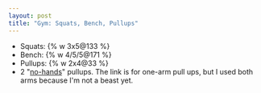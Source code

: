 ```yaml
---
layout: post
title: "Gym: Squats, Bench, Pullups"
---
```


- Squats: {% w 3x5@133 %}
- Bench: {% w 4/5/5@171 %}
- Pullups: {% w 2x4@33 %} 
- 2 "[no-hands](http://www.beastskills.com/no-handed-one-arm-chin-up/)" pullups. The link is for one-arm pull ups, but I used both arms because I'm not a beast yet.

